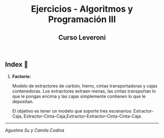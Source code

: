 
<h1 align="center">Ejercicios - Algoritmos y Programación III</h1>
<h2 align="center">Curso Leveroni</h2><br>


## Index 🚀 

1) **Factorio:**

    Modelo de extractores de carbón, hierro, cintas transportadoras y cajas contenedoras. Los extractores extraen menas, las cintas transportan lo que le pongas encima y las cajas simplemente contienen lo que le depositan.

    El objetivo es tener un modelo que soporte tres escenarios: Extractor-Caja, Extractor-Cinta-Caja,Extractor-Extractor-Cinta-Cinta-Caja.


---
_Agustina Su y Camila Codina_


